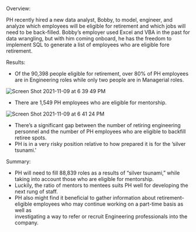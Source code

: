Overview: 

PH recently hired a new data analyst, Bobby, to model, engineer, and analyze which employees will be eligible for retirement and which jobs will need to be back-filled.  Bobby’s employer used Excel and VBA in the past for data wrangling, but with him coming onboard, he has the freedom to implement SQL to generate a list of employees who are eligible fore retirement.

Results:

  - Of the 90,398 people eligible for retirement, over 80% of PH employees are in Engineering roles while only two people are in Managerial roles.

![Screen Shot 2021-11-09 at 6 39 49 PM](https://user-images.githubusercontent.com/90878939/141029542-9305c6fe-83c2-4465-82f4-600a061cdfd7.png)

  - There are 1,549 PH employees who are eligible for mentorship.

![Screen Shot 2021-11-09 at 6 41 24 PM](https://user-images.githubusercontent.com/90878939/141029564-4d9b1b2c-60ac-4dce-a139-3f436dad790f.png)

  - There’s a significant gap between the number of retiring engineering personnel and the number of PH employees who are eligible to backfill retiree spots.
  - PH is in a very risky position relative to how prepared it is for the ’silver tsunami.'

Summary:

  - PH will need to fill 88,839 roles as a results of “silver tsunami,” while taking into account those who are eligible for mentorship. 
  - Luckily, the ratio of mentors to mentees suits PH well for developing the next rung of staff.
  - PH also might find it beneficial to gather information about retirement-eligible employees who may continue working on a part-time basis as well as       
    investigating a way to refer or recruit Engineering professionals into the company.

